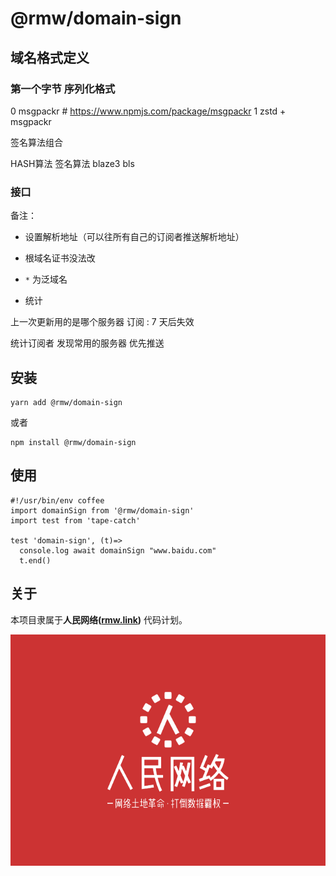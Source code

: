<!-- 本文件由 ./readme.make.md 自动生成，请不要直接修改此文件 -->

# @rmw/domain-sign

## 域名格式定义

### 第一个字节 序列化格式

0 msgpackr # https://www.npmjs.com/package/msgpackr
1 zstd + msgpackr 

签名算法组合

HASH算法 签名算法
blaze3   bls

### 接口


备注：

* 设置解析地址（可以往所有自己的订阅者推送解析地址）
* 根域名证书没法改
* `*` 为泛域名

* 统计

上一次更新用的是哪个服务器
订阅 : 7 天后失效

统计订阅者
发现常用的服务器
优先推送

##  安装

```
yarn add @rmw/domain-sign
```

或者

```
npm install @rmw/domain-sign
```

## 使用

```
#!/usr/bin/env coffee
import domainSign from '@rmw/domain-sign'
import test from 'tape-catch'

test 'domain-sign', (t)=>
  console.log await domainSign "www.baidu.com"
  t.end()

```

## 关于

本项目隶属于**人民网络([rmw.link](//rmw.link))** 代码计划。

![人民网络](https://raw.githubusercontent.com/rmw-link/logo/master/rmw.red.bg.svg)
